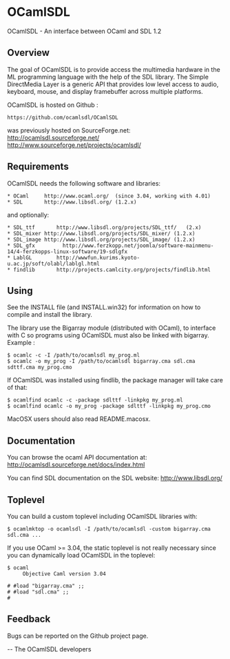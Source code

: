 OCamlSDL
========

OCamlSDL - An interface between OCaml and SDL 1.2

Overview
-------------

The goal of OCamlSDL is to provide access the multimedia hardware
in the ML programming language with the help of the SDL library.
The Simple DirectMedia Layer is a generic API that provides low
level access to audio, keyboard, mouse, and display framebuffer across
multiple platforms. 

OCamlSDL is hosted on Github :

    https://github.com/ocamlsdl/OCamlSDL

was previously hosted on SourceForge.net: 
	http://ocamlsdl.sourceforge.net/
	http://www.sourceforge.net/projects/ocamlsdl/

Requirements
-------------------
OCamlSDL needs the following software and libraries:
	
	* OCaml		http://www.ocaml.org/  (since 3.04, working with 4.01)
	* SDL       http://www.libsdl.org/ (1.2.x)

and optionally:

	* SDL_ttf		http://www.libsdl.org/projects/SDL_ttf/   (2.x)
	* SDL_mixer	http://www.libsdl.org/projects/SDL_mixer/ (1.2.x)
	* SDL_image	http://www.libsdl.org/projects/SDL_image/ (1.2.x)
	* SDL_gfx         http://www.ferzkopp.net/joomla/software-mainmenu-14/4-ferzkopps-linux-software/19-sdlgfx
	* LablGL		http://wwwfun.kurims.kyoto-u.ac.jp/soft/olabl/lablgl.html
	* findlib		http://projects.camlcity.org/projects/findlib.html


Using
------
See the INSTALL file (and INSTALL.win32) for information on how to
compile and install the library.

The library use the Bigarray module (distributed with OCaml), to
interface with C so programs using OCamlSDL must also be linked with
bigarray. Example :

    $ ocamlc -c -I /path/to/ocamlsdl my_prog.ml
    $ ocamlc -o my_prog -I /path/to/ocamlsdl bigarray.cma sdl.cma sdttf.cma my_prog.cmo

If OCamlSDL was installed using findlib, the package manager will take
care of that:

    $ ocamlfind ocamlc -c -package sdlttf -linkpkg my_prog.ml
    $ ocamlfind ocamlc -o my_prog -package sdlttf -linkpkg my_prog.cmo

MacOSX users should also read README.macosx.


Documentation
---------------------
You can browse the ocaml API documentation at:
	http://ocamlsdl.sourceforge.net/docs/index.html

You can find SDL documentation on the SDL website:
	http://www.libsdl.org/


Toplevel
-----------

You can build a custom toplevel including OCamlSDL libraries with:

    $ ocamlmktop -o ocamlsdl -I /path/to/ocamlsdl -custom bigarray.cma sdl.cma ...

If you use OCaml >= 3.04, the static toplevel is not really necessary
since you can dynamically load OCamlSDL in the toplevel:

    $ ocaml
         Objective Caml version 3.04

    # #load "bigarray.cma" ;;
    # #load "sdl.cma" ;;
    #


Feedback
-------------
Bugs can be reported on the Github project page.

-- 
   The OCamlSDL developers

